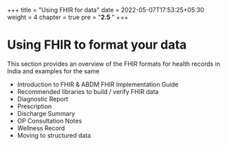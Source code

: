 +++
title = "Using FHIR for data"
date = 2022-05-07T17:53:25+05:30
weight = 4
chapter = true
pre = "<b>2.5 </b>"
+++

# Using FHIR to format your data

This section provides an overview of the FHIR formats for health records in India and examples for the same

- Introduction to FHIR & ABDM FHIR Implementation Guide
- Recommended libraries to build / verify FHIR data
- Diagnostic Report
- Prescription 
- Discharge Summary 
- OP Consultation Notes
- Wellness Record 
- Moving to structured data 
 


